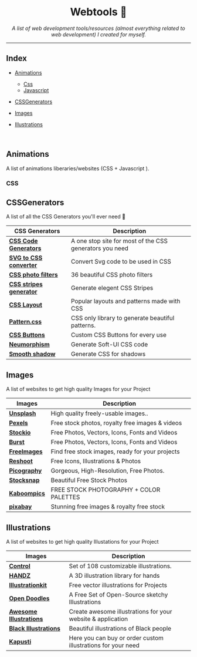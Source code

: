 <div align="center">

<h1>Webtools 🔨</h1>
<i>A list of web development tools/resources (almost everything related to web development) I created for myself.  </i>

</div>

---

## Index

-   [Animations](#animations)
    -   [Css](#css)
    -   [Javascript](#javascript)

-   [CSSGenerators](#cssgenerators)  
-   [Images](#images)

-   [Illustrations](#illustrations)

<br/>

## Animations

 <p > A list of animations liberaries/websites (CSS + Javascript ). </p>
  
  ### CSS


## CSSGenerators

<p>A list of all the CSS Generators you'll ever need 💅</p>

| CSS Generators                                                   | Description                                     |
| ---------------------------------------------                    | ----------------------------------------------- |
| [**CSS Code Generators**](http://csscodegenerators.com/)         | A one stop site for most of the CSS generators you need     |
| [**SVG to CSS converter**](https://www.svgbackgrounds.com/tools/svg-to-css)                            | Convert Svg code to be used in CSS|
| [**CSS photo filters**](https://baseline.is/tools/css-photo-filters)                          | 36 beautiful CSS photo filters  |
| [**CSS stripes generator**](https://stripesgenerator.com/)                          | Generate elegent CSS Stripes   |
| [**CSS Layout**](https://csslayout.io)                          | Popular layouts and patterns made with CSS   |
| [**Pattern.css**](https://bansal.io/pattern-css)                          | CSS only library to generate beautiful patterns.   |
| [**CSS Buttons**](https://cssbuttons.app)                          | Custom CSS Buttons for every use   |
| [**Neumorphism**](https://neumorphism.io)                          | Generate Soft-UI CSS code |
| [**Smooth shadow**](https://shadows.brumm.af)                          | Generate CSS for shadows|
## Images

 <p > A list of websites to get high quality Images for your Project</p>

| Images                                        | Description                                     |
| --------------------------------------------- | ----------------------------------------------- |
| [**Unsplash**](https://unsplash.com/)         | High quality freely-usable images..             |
| [**Pexels**](https://www.pexels.com/)         | Free stock photos, royalty free images & videos |
| [**Stockio**](https://www.stockio.com/)       | Free Photos, Vectors, Icons, Fonts and Videos   |
| [**Burst**](https://burst.shopify.com/)       | Free Photos, Vectors, Icons, Fonts and Videos   |
| [**FreeImages**](https://www.freeimages.com/) | Find free stock images, ready for your projects |
| [**Reshoot**](https://www.reshot.com/)        | Free Icons, Illustrations & Photos              |
| [**Picography**](https://picography.co/)      | Gorgeous, High-Resolution, Free Photos.         |
| [**Stocksnap**](https://stocksnap.io/)        | Beautiful Free Stock Photos                     |
| [**Kaboompics**](https://kaboompics.com/)     | FREE STOCK PHOTOGRAPHY + COLOR PALETTES         |
| [**pixabay**](https://pixabay.com/)           | Stunning free images & royalty free stock       |

## Illustrations

 <p > A list of websites to get high quality Illustations for your Project </p>

| Images                                                         | Description                                                  |
| -------------------------------------------------------------- | ------------------------------------------------------------ |
| [**Control**](https://control.rocks/)                          | Set of 108 customizable illustrations.                       |
| [**HANDZ**](https://www.handz.design/)                         | A 3D illustration library for hands                          |
| [**Illustrationkit**](https://illustrationkit.com/)            | Free vector illustrations for Projects                       |
| [**Open Doodles**](https://opendoodles.com/)                   | A Free Set of Open-Source sketchy Illustrations              |
| [**Awesome Illustrations**](https://picchustudio.webflow.io/)  | Create awesome illustrations for your website & application  |
| [**Black Illustrations**](https://www.blackillustrations.com/) | Beautiful illustrations of Black people                      |
| [**Kapusti**](https://www.kapustin.co/)                        | Here you can buy or order custom illustrations for your need |
